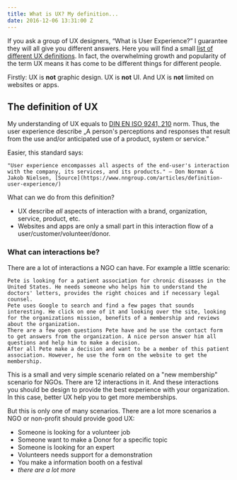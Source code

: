 ```yaml
---
title: What is UX? My definition...
date: 2016-12-06 13:31:00 Z
---
```


If you ask a group of UX designers, “What is User Experience?” I guarantee they will all give you different answers. Here you will find a small [list of different UX definitions](http://www.allaboutux.org/ux-definitions). In fact, the overwhelming growth and popularity of the term UX means it has come to be different things for different people.

Firstly: UX is **not** graphic design. UX is **not** UI. And UX is **not** limited on websites or apps.

## The definition of UX
My understanding of UX equals to [DIN EN ISO 9241, 210](https://en.wikipedia.org/wiki/ISO_9241) norm. Thus, the user experience describe „A person's perceptions and responses that result from the use and/or anticipated use of a product, system or service.”

Easier, this standard says:

	"User experience encompasses all aspects of the end-user's interaction with the company, its services, and its products." – Don Norman & Jakob Nielsen, [Source](https://www.nngroup.com/articles/definition-user-experience/)

What can we do from this definition?
- UX describe *all* aspects of interaction with a brand, organization, service, product, etc.
- Websites and apps are only a small part in this interaction flow of a user/customer/volunteer/donor.

### What can interactions be?
There are a lot of interactions a NGO can have. For example a little scenario: 

	Pete is looking for a patient association for chronic diseases in the United States. He needs someone who helps him to understand the doctors' letters, provides the right choices and if necessary legal counsel.  
	Pete uses Google to search and find a few pages that sounds interesting. He click on one of it and looking over the site, looking for the organizations mission, benefits of a membership and reviews about the organization.
	There are a few open questions Pete have and he use the contact form to get answers from the organization. A nice person answer him all questions and help him to make a decision.
	After all Pete make a decision and want to be a member of this patient association. However, he use the form on the website to get the membership.

This is a small and very simple scenario related on a "new membership" scenario for NGOs. There are 12 interactions in it. And these interactions you should be design to provide the best experience with your organization. In this case, better UX help you to get more memberships.

But this is only one of many scenarios. There are a lot more scenarios a NGO or non-profit should provide good UX:
- Someone is looking for a volunteer job
- Someone want to make a Donor for a specific topic
- Someone is looking for an expert
- Volunteers needs support for a demonstration
- You make a information booth on a festival
- *there are a lot more*
